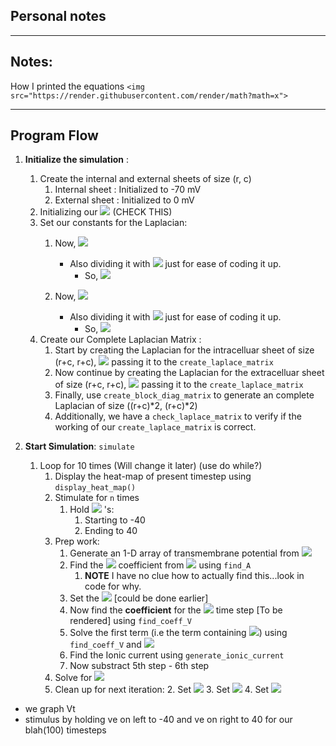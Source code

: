 ## Personal notes
---
Notes:
------
How I printed the equations `<img src="https://render.githubusercontent.com/render/math?math=x">`

* * *

Program Flow
---

1. **Initialize the simulation** :
   1. Create the internal and external sheets of size (r, c)
      1. Internal sheet : Initialized to -70 mV
      2. External sheet : Initialized to   0 mV
   2. Initializing our <img src="https://render.githubusercontent.com/render/math?math=\Delta x = 0.01"> (CHECK THIS)
   3. Set our constants for the Laplacian:
      1. Now, <img src="https://render.githubusercontent.com/render/math?math=\sigma_{i} = 1/{\Delta x^2}"> 
		  - Also dividing it with <img src="https://render.githubusercontent.com/render/math?math=\chi"> just for ease of coding it up. 
		  	- 	So, <img src="https://render.githubusercontent.com/render/math?math=\sigma_{i} = \sigma_{i}/\chi">

      2. Now, <img src="https://render.githubusercontent.com/render/math?math=\sigma_{e} = -1/{\Delta x^2}"> 
			- Also dividing it with <img src="https://render.githubusercontent.com/render/math?math=\chi"> just for ease of coding it up. 
				- 	So, <img src="https://render.githubusercontent.com/render/math?math=\sigma_{e} = \sigma_{e}/\chi">
   4. Create our Complete Laplacian Matrix :
      1. Start by creating the Laplacian for the intracelluar sheet of size (r+c, r+c), <img src="https://render.githubusercontent.com/render/math?math=\nabla_{i}"> passing it to the `create_laplace_matrix`
      2. Now continue by creating the Laplacian for the extracelluar sheet of size (r+c, r+c), <img src="https://render.githubusercontent.com/render/math?math=\nabla_{e}"> passing it to the `create_laplace_matrix`
      3. Finally, use `create_block_diag_matrix` to generate an complete Laplacian of size ((r+c)*2, (r+c)*2) 
      4. Additionally, we have a `check_laplace_matrix` to verify if the working of our `create_laplace_matrix` is correct.

2. **Start Simulation**: `simulate`
 	1. Loop for 10 times (Will change it later) (use do while?)
		1. Display the heat-map of present timestep using `display_heat_map()`
		2. Stimulate for `n` times
			1. Hold <img src="https://render.githubusercontent.com/render/math?math=V_e"> 's:
				1. Starting to -40 
				2. Ending to 40
		3. Prep work:
			1. Generate an 1-D array of transmembrane potential from <img src="https://render.githubusercontent.com/render/math?math=V_{Trans} = V_{intra} - V_{extra}"> 
			2.  Find the <img src="https://render.githubusercontent.com/render/math?math=A"> coefficient from <img src="https://render.githubusercontent.com/render/math?math=V_T = A[V_i V_e]"> using `find_A`
				1.  **NOTE** I have no clue how to actually find this...look in code for why.
			4. Set the <img src="https://render.githubusercontent.com/render/math?math=C_m , \Delta{t}"> [could be done earlier]
			5. Now find the **coefficient** for the <img src="https://render.githubusercontent.com/render/math?math=V^{n plus 1}"> time step [To be rendered] using `find_coeff_V`
			6. Solve the first term (i.e the term containing <img src="https://render.githubusercontent.com/render/math?math=V^{n}">) using `find_coeff_V` and <img src="https://render.githubusercontent.com/render/math?math=V^{n}">
			7. Find the Ionic current using `generate_ionic_current`
			8. Now substract 5th step - 6th step
		4. Solve for <img src="https://render.githubusercontent.com/render/math?math=V^{nplus1}">
		5. Clean up for next iteration:
			2. Set <img src="https://render.githubusercontent.com/render/math?math=V_{intra}^{n} = V_{intra}^{nplus1}">
			3. Set <img src="https://render.githubusercontent.com/render/math?math=V_{extra}^{n} = V_{extra}^{nplus1}">
			4. Set <img src="https://render.githubusercontent.com/render/math?math=V^{n} = V^{nplus1}">

- we graph Vt
- stimulus by holding ve on left to -40 and ve on right to 40 for our blah(100) timesteps